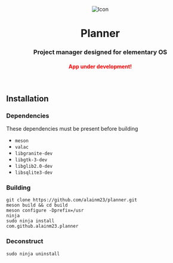 <div align="center">
    <p align="center">
        <img src="https://cdn.rawgit.com/alainm23/planner/master/data/icons/128/com.github.alainm23.planner.svg" alt="Icon" />
    </p>
    <h1 align="center">Planner</h1>
    <h3 align="center">
        Project manager designed for elementary OS
    </h3>
    <h4 align="center" style="color:red;">
        App under development!    
    </h4>
</div>

<br />

## Installation

### Dependencies
These dependencies must be present before building

 - `meson`
 - `valac`
 - `libgranite-dev`
 - `libgtk-3-dev`
 - `libglib2.0-dev`
 - `libsqlite3-dev`

### Building

```
git clone https://github.com/alainm23/planner.git
meson build && cd build
meson configure -Dprefix=/usr
ninja
sudo ninja install
com.github.alainm23.planner
```

### Deconstruct

```
sudo ninja uninstall
```
